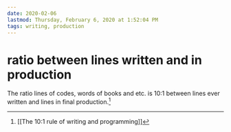 ```yaml
---
date: 2020-02-06
lastmod: Thursday, February 6, 2020 at 1:52:04 PM
tags: writing, production
---
```

# ratio between lines written and in production

The ratio lines of codes, words of books and etc. is 10:1 between lines ever written and lines in final production.[^1]

[^1]: [[The 10:1 rule of writing and programming]]
